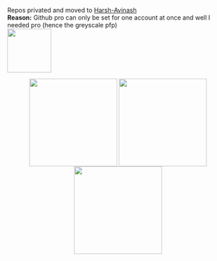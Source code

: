 Repos privated and moved to [Harsh-Avinash](https://github.com/Harsh-Avinash)<br>
**Reason:** Github pro can only be set for one account at once and well I needed pro (hence the greyscale pfp)<br>
<img src="https://i.pinimg.com/originals/e4/0a/1b/e40a1b457d5fa57825e1d2b8a2e583ef.gif" width="100" align = "center">
<p align="center">
<img src="https://assets.countrydelight.in/assets/images/ncr.svg" width="200" align = "center"> 
<img src="https://assets.countrydelight.in/assets/images/hyderabad.svg" width="200" align = "center">
<img src="https://assets.countrydelight.in/assets/images/chennai.svg" width="200" align = "center"><br>

